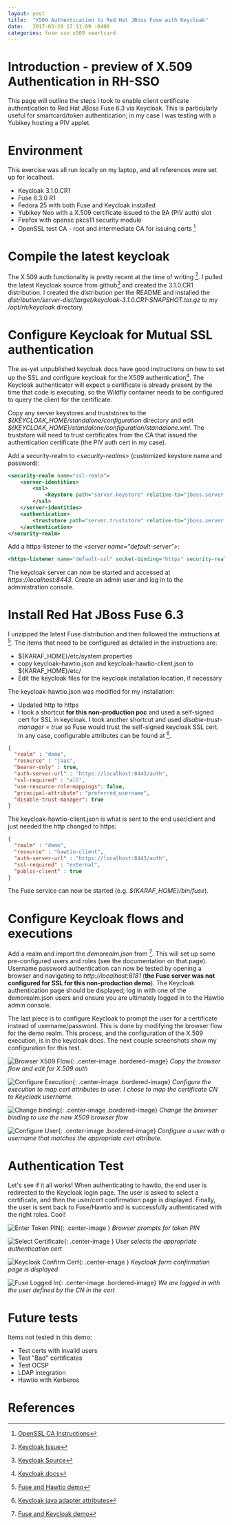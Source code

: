 ```yaml
---
layout: post
title:  "X509 Authentication to Red Hat JBoss Fuse with Keycloak"
date:   2017-03-29 17:11:09 -0400
categories: fuse sso x509 smartcard 
---
```


# Introduction - preview of X.509 Authentication in RH-SSO
This page will outline the steps I took to enable client certificate authentication to Red Hat JBoss Fuse 6.3 via Keycloak.  This is particularly useful for smartcard/token authentication; in my case I was testing with a Yubikey hosting a PIV applet.

# Environment
This exercise was all run locally on my laptop, and all references were set up for localhost.  

* Keycloak 3.1.0.CR1
* Fuse 6.3.0 R1
* Fedora 25 with both Fuse and Keycloak installed
* Yubikey Neo with a X.509 certificate issued to the 9A (PIV auth) slot
* Firefox with opensc pkcs11 security module
* OpenSSL test CA - root and intermediate CA for issuing certs [^3]


# Compile the latest keycloak
The X.509 auth functionality is pretty recent at the time of writing [^1].  I pulled the latest Keycloak source from github[^4] and created the 3.1.0.CR1 distribution.  I created the distribution per the README and installed the *distribution/server-dist/target/keycloak-3.1.0.CR1-SNAPSHOT.tar.gz* to my */opt/rh/keycloak* directory. 

# Configure Keycloak for Mutual SSL authentication
The as-yet unpublished keycloak docs have good instructions on how to set up the SSL and configure keycloak for the X509 authentication[^6].  The Keycloak authenticator will expect a certificate is already present by the time that code is executing, so the Wildfly container needs to be configured to query the client for the certificate.

Copy any server keystores and truststores to the *${KEYCLOAK_HOME/standalone/configuration* directory and edit *${KEYCLOAK_HOME}/standalone/configuration/standalone.xml*.  The truststore will need to trust certificates from the CA that issued the authentication certificate (the PIV auth cert in my case).

Add a security-realm to *&lt;security-realms&gt;* (customized keystore name and password):

```xml
<security-realm name="ssl-realm">
	<server-identities>
		<ssl>
			<keystore path="server.keystore" relative-to="jboss.server.config.dir" keystore-password="password" alias="server" key-password="password" />
		</ssl>
	</server-identities>
	<authentication>
		<truststore path="server.truststore" relative-to="jboss.server.config.dir" keystore-password="password" />
	</authentication>
</security-realm>
```

Add a https-listener to the *&lt;server name="default-server"&gt;*:

```xml
<https-listener name="default-ssl" socket-binding="https" security-realm="ssl-realm" verify-client="REQUESTED" />
```

The keycloak server can now be started and accessed at *https://localhost:8443*.  Create an admin user and log in to the administration console.

# Install Red Hat JBoss Fuse 6.3
I unzipped the latest Fuse distribution and then followed the instructions at [^2].  The items that need to be configured as detailed in the instructions are:

* ${KARAF_HOME}/etc/system.properties
* copy keycloak-hawtio.json and keycloak-hawtio-client.json to ${KARAF_HOME}/etc/
* Edit the keycloak files for the keycloak installation location, if necessary

The keycloak-hawtio.json was modified for my installation:

* Updated http to https
* I took a shortcut **for this non-production poc** and used a self-signed cert for SSL in keycloak.  I took another shortcut and used *disable-trust-manager = true* so Fuse would trust the self-signed keycloak SSL cert.  In any case, configurable attributes can be found at [^5].

```json
{
  "realm" : "demo",
  "resource" : "jaas",
  "bearer-only" : true,
  "auth-server-url" : "https://localhost:8443/auth",
  "ssl-required" : "all",
  "use-resource-role-mappings": false,
  "principal-attribute": "preferred_username",
  "disable-trust-manager": true
}

```

The keycloak-hawtio-client.json is what is sent to the end user/client and just needed the http changed to https:

```json
{
  "realm" : "demo",
  "resource" : "hawtio-client",
  "auth-server-url" : "https://localhost:8443/auth",
  "ssl-required" : "external",
  "public-client" : true
}
```

The Fuse service can now be started (e.g. *${KARAF_HOME}/bin/fuse*).

# Configure Keycloak flows and executions

Add a realm and import the *demorealm.json* from [^7].  This will set up some pre-configured users and roles (see the documentation on that page).  Username password authentication can now be tested by opening a browser and navigating to *http://localhost:8181* (**the Fuse server was not configured for SSL for this non-production demo**).  The Keycloak authentication page should be displayed; log in with one of the demorealm.json users and ensure you are ultimately logged in to the Hawtio admin console.

The last piece is to configure Keycloak to prompt the user for a certificate instead of username/password.  This is done by modifying the browser flow for the demo realm.  This process, and the configuration of the X.509 execution, is in the keycloak docs.  The next couple screenshots show my configuration for this test.

![Browser X509 Flow](/assets/img/05-keycloak-flow.png){: .center-image .bordered-image}
*Copy the browser flow and edit for X.509 auth*


![Configure Execution](/assets/img/06-keycloak-execution-config.png){: .center-image .bordered-image}
*Configure the execution to map cert attributes to user.  I chose to map the certificate CN to Keycloak username.*


![Change binding](/assets/img/08-keycloak-flow-bindings.png){: .center-image .bordered-image}
*Change the browser binding to use the new X509 browser flow*


![Configure User](/assets/img/07-user-role-config.png){: .center-image .bordered-image}
*Configure a user with a username that matches the appropriate cert attribute.*


# Authentication Test

Let's see if it all works!  When authenticating to hawtio, the end user is redirected to the Keycloak login page.  The user is asked to select a certificate, and then the user/cert confirmation page is displayed.  Finally, the user is sent back to Fuse/Hawtio and is successfully authenticated with the right roles.  Cool!

![Enter Token PIN](/assets/img/01-piv-prompt.png){: .center-image }
*Browser prompts for token PIN*

![Select Certificate](/assets/img/02-cert-select.png){: .center-image }
*User selects the appropriate authentication cert*

![Keycloak Confirm Cert](/assets/img/03-keycloak-confirm.png){: .center-image }
*Keycloak form confirmation page is displayed*

![Fuse Logged In](/assets/img/04-fuse-logged-in.png){: .center-image .bordered-image}
*We are logged in with the user defined by the CN in the cert*



# Future tests
Items not tested in this demo:

* Test certs with invalid users
* Test "Bad" certificates
* Test OCSP
* LDAP integration
* Hawtio with Kerberos


# References

[^1]:[Keycloak Issue](https://issues.jboss.org/browse/KEYCLOAK-4335)
[^2]:[Fuse and Hawtio demo](https://github.com/keycloak/keycloak/tree/master/examples/fuse/fuse-admin)
[^3]:[OpenSSL CA Instructions](https://jamielinux.com/docs/openssl-certificate-authority/)
[^4]:[Keycloak Source](https://github.com/keycloak/keycloak)
[^5]:[Keycloak java adapter attributes](https://keycloak.gitbooks.io/documentation/securing_apps/topics/oidc/java/java-adapter-config.html)
[^6]:[Keycloak docs](https://github.com/keycloak/keycloak-documentation/pull/56/commits/8e505a19beda38698a0ad7523cc1b030c9b115b3)
[^7]:[Fuse and Keycloak demo](https://github.com/keycloak/keycloak/tree/master/examples/fuse)
